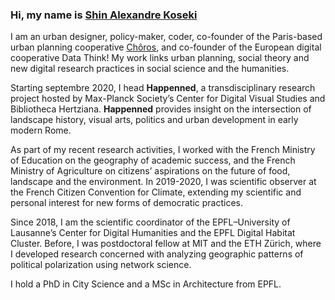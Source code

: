 ### Hi, my name is [Shin Alexandre Koseki](https://shinkoseki.com) 

I am an urban designer, policy-maker, coder, co-founder of the Paris-based urban planning cooperative [Chôros](https://choros.place), and co-founder of the European digital cooperative Data Think! My work links urban planning, social theory and new digital research practices in social science and the humanities.

Starting septembre 2020, I head **Happenned**, a transdisciplinary research project hosted by Max-Planck Society’s Center for Digital Visual Studies and Bibliotheca Hertziana.  **Happenned** provides insight on the intersection of landscape history, visual arts, politics and urban development in early modern Rome.

As part of my recent research activities, I worked with the French Ministry of Education on the geography of academic success, and the French Ministry of Agriculture on citizens’ aspirations on the future of food, landscape and the environment. In 2019-2020, I was scientific observer at the French Citizen Convention for Climate, extending my scientific and personal interest for new forms of democratic practices. 

Since 2018, I am the scientific coordinator of the EPFL–University of Lausanne’s Center for Digital Humanities and the EPFL Digital Habitat Cluster. Before, I was postdoctoral fellow at MIT and the ETH Zürich, where I developed research concerned with analyzing geographic patterns of political polarization using network science.

I hold a PhD in City Science and a MSc in Architecture from EPFL.
